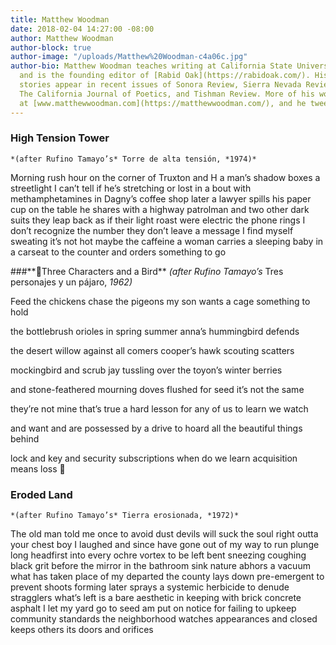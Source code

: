 ```yaml
---
title: Matthew Woodman
date: 2018-02-04 14:27:00 -08:00
author: Matthew Woodman
author-block: true
author-image: "/uploads/Matthew%20Woodman-c4a06c.jpg"
author-bio: Matthew Woodman teaches writing at California State University, Bakersfield,
  and is the founding editor of [Rabid Oak](https://rabidoak.com/). His poems and
  stories appear in recent issues of Sonora Review, Sierra Nevada Review, The Meadow,
  The California Journal of Poetics, and Tishman Review. More of his work can be found
  at [www.matthewwoodman.com](https://matthewwoodman.com/), and he tweets from [@rabidoak1](https://twitter.com/rabidoak1).
---
```


### **High Tension Tower**
	*(after Rufino Tamayo’s* Torre de alta tensiόn, *1974)*

Morning rush hour on the corner
of Truxton and H a man’s shadow
boxes a streetlight I can’t tell 
if he’s stretching or lost in a bout 
with methamphetamines
in Dagny’s coffee shop later
a lawyer spills his paper cup 
on the table he shares with a highway 
patrolman and two other dark suits 
they leap back as if their light 
roast were electric the phone rings 
I don’t recognize the number they don’t leave
a message I find myself sweating
it’s not hot maybe the caffeine 
a woman carries a sleeping baby
in a carseat to the counter 
and orders something to go

###**Three Characters and a Bird**
	*(after Rufino Tamayo’s* Tres personajes y un pájaro, *1962)*

Feed the chickens chase the pigeons
          my son wants a cage something to hold

the bottlebrush orioles in spring
          summer anna’s hummingbird defends

the desert willow against all comers
          cooper’s hawk scouting scatters

mockingbird and scrub jay tussling
          over the toyon’s winter berries

and stone-feathered mourning doves
          flushed for seed it’s not the same

they’re not mine that’s true a hard 
          lesson for any of us to learn we watch

and want and are possessed by a drive
          to hoard all the beautiful things behind

lock and key and security subscriptions
          when do we learn acquisition means loss


### **Eroded Land** 
	*(after Rufino Tamayo’s* Tierra erosionada, *1972)*

The old man told me once to avoid
dust devils will suck the soul right outta
your chest boy I laughed and since have gone out 
of my way to run plunge long headfirst
into every ochre vortex to be
left bent sneezing coughing black grit before
the mirror in the bathroom sink nature
abhors a vacuum what has taken place
of my departed the county lays down
pre-emergent to prevent shoots forming
later sprays a systemic herbicide
to denude stragglers what’s left is a bare
aesthetic in keeping with brick concrete
asphalt I let my yard go to seed am
put on notice for failing to upkeep
community standards the neighborhood
watches appearances and closed keeps 
others its doors and orifices
